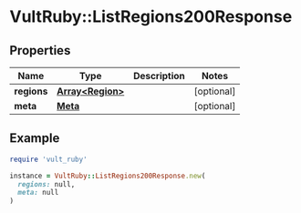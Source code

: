 # VultRuby::ListRegions200Response

## Properties

| Name | Type | Description | Notes |
| ---- | ---- | ----------- | ----- |
| **regions** | [**Array&lt;Region&gt;**](Region.md) |  | [optional] |
| **meta** | [**Meta**](Meta.md) |  | [optional] |

## Example

```ruby
require 'vult_ruby'

instance = VultRuby::ListRegions200Response.new(
  regions: null,
  meta: null
)
```

